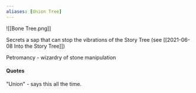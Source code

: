 ```yaml
---
aliases: [Union Tree]
---
```



![[Bone Tree.png]]

Secrets a sap that can stop the vibrations of the Story Tree (see [[2021-06-08 Into the Story Tree]])

Petromancy - wizardry of stone manipulation

#### Quotes

"Union" - says this all the time.